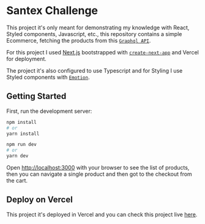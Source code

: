 # Santex Challenge

This project it's only meant for demonstrating my knowledge with React, Styled components, Javascript, etc., this repository contains a simple Ecommerce, fetching the products from this [`Graphql API`](https://demo.vendure.io/shop-api).

For this project I used [Next.js](https://nextjs.org/) bootstrapped with [`create-next-app`](https://github.com/vercel/next.js/tree/canary/packages/create-next-app) and Vercel for deployment.

The project it's also configured to use Typescript and for Styling I use Styled components with [`Emotion`](https://emotion.sh/docs/introduction).

## Getting Started

First, run the development server:

```bash
npm install
# or
yarn install
```

```bash
npm run dev
# or
yarn dev
```

Open [http://localhost:3000](http://localhost:3000) with your browser to see the list of products, then you can navigate a single product and then got to the checkout from the cart.

## Deploy on Vercel

This project it's deployed in Vercel and you can check this project live [here](https://santex-challenge.vercel.app/).

